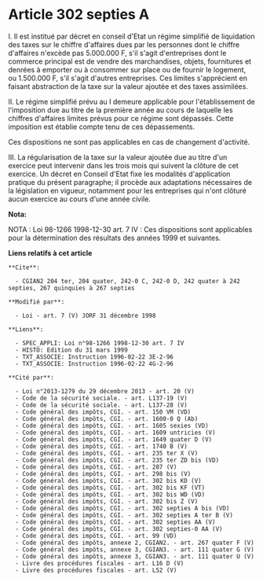 # Article 302 septies A

I. Il est institué par décret en conseil d'Etat un régime simplifié de liquidation des taxes sur le chiffre d'affaires dues
par les personnes dont le chiffre d'affaires n'excède pas 5.000.000 F, s'il s'agit d'entreprises dont le commerce principal
est de vendre des marchandises, objets, fournitures et denrées à emporter ou à consommer sur place ou de fournir le logement,
ou 1.500.000 F, s'il s'agit d'autres entreprises. Ces limites s'apprécient en faisant abstraction de la taxe sur la valeur
ajoutée et des taxes assimilées.

II. Le régime simplifié prévu au I demeure applicable pour l'établissement de l'imposition due au titre de la première année
au cours de laquelle les chiffres d'affaires limites prévus pour ce régime sont dépassés. Cette imposition est établie compte
tenu de ces dépassements.

Ces dispositions ne sont pas applicables en cas de changement d'activité.

III. La régularisation de la taxe sur la valeur ajoutée due au titre d'un exercice peut intervenir dans les trois mois qui
suivent la clôture de cet exercice. Un décret en Conseil d'Etat fixe les modalités d'application pratique du présent
paragraphe; il procède aux adaptations nécessaires de la législation en vigueur, notamment pour les entreprises qui n'ont
clôturé aucun exercice au cours d'une année civile.

**Nota:**

NOTA : Loi 98-1266 1998-12-30 art. 7 IV : Ces dispositions sont applicables pour la détermination des résultats des années
1999 et suivantes.

**Liens relatifs à cet article**

	**Cite**:

	  - CGIAN2 204 ter, 204 quater, 242-0 C, 242-0 D, 242 quater à 242 septies, 267 quinquies à 267 septies

	**Modifié par**:

	  - Loi - art. 7 (V) JORF 31 décembre 1998

	**Liens**:

	  - SPEC_APPLI: Loi n°98-1266 1998-12-30 art. 7 IV
	  - HISTO: Edition du 31 mars 1999
	  - TXT_ASSOCIE: Instruction 1996-02-22 3E-2-96
	  - TXT_ASSOCIE: Instruction 1996-02-22 4G-2-96

	**Cité par**:

	  - Loi n°2013-1279 du 29 décembre 2013 - art. 20 (V)
	  - Code de la sécurité sociale. - art. L137-19 (V)
	  - Code de la sécurité sociale. - art. L137-28 (V)
	  - Code général des impôts, CGI. - art. 150 VM (VD)
	  - Code général des impôts, CGI. - art. 1600-0 Q (Ab)
	  - Code général des impôts, CGI. - art. 1605 sexies (VD)
	  - Code général des impôts, CGI. - art. 1609 untricies (V)
	  - Code général des impôts, CGI. - art. 1649 quater D (V)
	  - Code général des impôts, CGI. - art. 1740 B (V)
	  - Code général des impôts, CGI. - art. 235 ter X (V)
	  - Code général des impôts, CGI. - art. 235 ter ZD bis (VD)
	  - Code général des impôts, CGI. - art. 287 (V)
	  - Code général des impôts, CGI. - art. 298 bis (V)
	  - Code général des impôts, CGI. - art. 302 bis KD (V)
	  - Code général des impôts, CGI. - art. 302 bis KF (VT)
	  - Code général des impôts, CGI. - art. 302 bis WD (VD)
	  - Code général des impôts, CGI. - art. 302 bis Z (V)
	  - Code général des impôts, CGI. - art. 302 septies A bis (VD)
	  - Code général des impôts, CGI. - art. 302 septies A ter B (V)
	  - Code général des impôts, CGI. - art. 302 septies AA (V)
	  - Code général des impôts, CGI. - art. 302 septies-0 AA (V)
	  - Code général des impôts, CGI. - art. 99 (VD)
	  - Code général des impôts, annexe 2, CGIAN2. - art. 267 quater F (V)
	  - Code général des impôts, annexe 3, CGIAN3. - art. 111 quater G (V)
	  - Code général des impôts, annexe 3, CGIAN3. - art. 111 quater U (V)
	  - Livre des procédures fiscales - art. L16 D (V)
	  - Livre des procédures fiscales - art. L52 (V)
